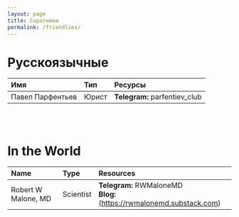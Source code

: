 ```yaml
---
layout: page
title: Соратники
permalink: /friendlies/
---
```


# Русскоязычные

Имя|Тип|Ресурсы
:-------|:--|:------
Павел Парфентьев|Юрист|**Telegram:** parfentiev_club

<br/><br/>

# In the World

Name|Type|Resources
:---|:---|:--------
Robert W Malone, MD|Scientist|**Telegram:** RWMaloneMD<br/>**Blog:** (https://rwmalonemd.substack.com)
